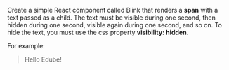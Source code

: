 Create a simple React component called Blink that renders a **span** with a text passed as a child.
The text must be visible during one second, then hidden during one second, visible again during one second, and so on. To hide the text, you must use the css property **visibility: hidden.**

For example:
> <Blink>Hello Edube!</Blink>
